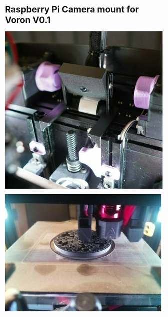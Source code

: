 # Raspberry Pi Camera mount for Voron V0.1 #

![Camera house and mount](../../images/V0%20Camera.jpg)

![Camera house and mount](../../images/V0%20Camera%20-%20shot.jpg)
